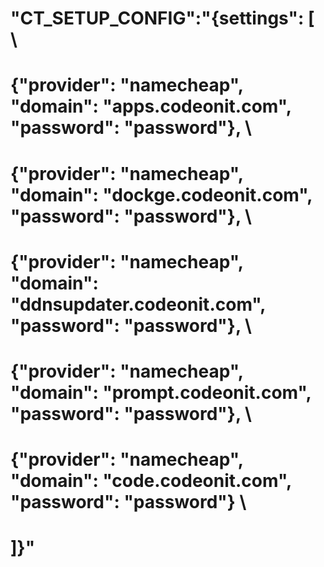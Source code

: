 # "CT_SETUP_CONFIG":"{settings": [ \
#                     {"provider": "namecheap", "domain": "apps.codeonit.com", "password": "password"}, \
#                     {"provider": "namecheap", "domain": "dockge.codeonit.com", "password": "password"}, \
#                     {"provider": "namecheap", "domain": "ddnsupdater.codeonit.com", "password": "password"}, \
#                     {"provider": "namecheap", "domain": "prompt.codeonit.com", "password": "password"}, \
#                     {"provider": "namecheap", "domain": "code.codeonit.com", "password": "password"} \
#                     ]}"